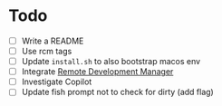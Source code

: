 # Todo

- [ ] Write a README
- [ ] Use rcm tags
- [ ] Update `install.sh` to also bootstrap macos env
- [ ] Integrate [Remote Development Manager](https://github.com/BlakeWilliams/remote-development-manager)
- [ ] Investigate Copilot
- [ ] Update fish prompt not to check for dirty (add flag)
